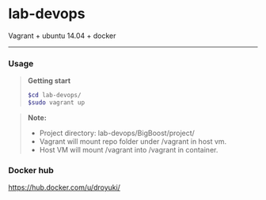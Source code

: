 # lab-devops

Vagrant + ubuntu 14.04 + docker

----------
### Usage
> **Getting start**
> 
> ```sh
> $cd lab-devops/
> $sudo vagrant up
>```

> **Note:**
> 
> - Project directory: lab-devops/BigBoost/project/
> - Vagrant will mount repo folder under /vagrant in host vm. 
> - Host VM will mount /vagrant into /vagrant in container.

### Docker hub
https://hub.docker.com/u/droyuki/
